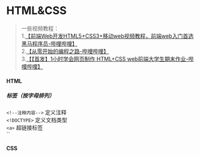 # HTML&CSS
> 一些视频教程：  
> 1.[【前端Web开发HTML5+CSS3+移动web视频教程，前端web入门首选黑马程序员-哔哩哔哩】](https://b23.tv/mbJcZi3)  
> 2.[【从零开始的编程之路-哔哩哔哩】](https://b23.tv/mbdnqL)  
> 3.[【【首发】1小时学会网页制作 HTML+CSS web前端大学生期末作业-哔哩哔哩】](https://b23.tv/fafo9pU)

#### HTML

##### 标签（按字母排列）
`<!--注释内容-->` 定义注释  
`<!DOCTYPE>` 定义文档类型  
`<a>` 超链接标签  
``
#### CSS